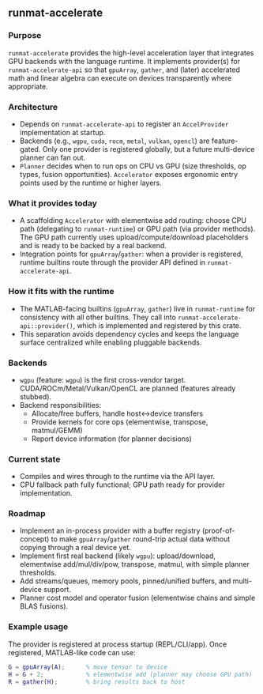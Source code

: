 ## runmat-accelerate

### Purpose
`runmat-accelerate` provides the high-level acceleration layer that integrates GPU backends with the language runtime. It implements provider(s) for `runmat-accelerate-api` so that `gpuArray`, `gather`, and (later) accelerated math and linear algebra can execute on devices transparently where appropriate.

### Architecture
- Depends on `runmat-accelerate-api` to register an `AccelProvider` implementation at startup.
- Backends (e.g., `wgpu`, `cuda`, `rocm`, `metal`, `vulkan`, `opencl`) are feature-gated. Only one provider is registered globally, but a future multi-device planner can fan out.
- `Planner` decides when to run ops on CPU vs GPU (size thresholds, op types, fusion opportunities). `Accelerator` exposes ergonomic entry points used by the runtime or higher layers.

### What it provides today
- A scaffolding `Accelerator` with elementwise add routing: choose CPU path (delegating to `runmat-runtime`) or GPU path (via provider methods). The GPU path currently uses upload/compute/download placeholders and is ready to be backed by a real backend.
- Integration points for `gpuArray`/`gather`: when a provider is registered, runtime builtins route through the provider API defined in `runmat-accelerate-api`.

### How it fits with the runtime
- The MATLAB-facing builtins (`gpuArray`, `gather`) live in `runmat-runtime` for consistency with all other builtins. They call into `runmat-accelerate-api::provider()`, which is implemented and registered by this crate.
- This separation avoids dependency cycles and keeps the language surface centralized while enabling pluggable backends.

### Backends
- `wgpu` (feature: `wgpu`) is the first cross-vendor target. CUDA/ROCm/Metal/Vulkan/OpenCL are planned (features already stubbed).
- Backend responsibilities:
  - Allocate/free buffers, handle host↔device transfers
  - Provide kernels for core ops (elementwise, transpose, matmul/GEMM)
  - Report device information (for planner decisions)

### Current state
- Compiles and wires through to the runtime via the API layer.
- CPU fallback path fully functional; GPU path ready for provider implementation.

### Roadmap
- Implement an in-process provider with a buffer registry (proof-of-concept) to make `gpuArray`/`gather` round-trip actual data without copying through a real device yet.
- Implement first real backend (likely `wgpu`): upload/download, elementwise add/mul/div/pow, transpose, matmul, with simple planner thresholds.
- Add streams/queues, memory pools, pinned/unified buffers, and multi-device support.
- Planner cost model and operator fusion (elementwise chains and simple BLAS fusions).

### Example usage
The provider is registered at process startup (REPL/CLI/app). Once registered, MATLAB-like code can use:
```matlab
G = gpuArray(A);      % move tensor to device
H = G + 2;            % elementwise add (planner may choose GPU path)
R = gather(H);        % bring results back to host
```


